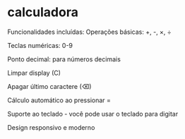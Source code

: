 # calculadora

Funcionalidades incluídas:
Operações básicas: +, -, ×, ÷

Teclas numéricas: 0-9

Ponto decimal: para números decimais

Limpar display (C)

Apagar último caractere (⌫)

Cálculo automático ao pressionar =

Suporte ao teclado - você pode usar o teclado para digitar

Design responsivo e moderno 